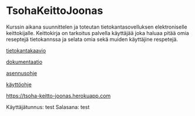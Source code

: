 # TsohaKeittoJoonas
Kurssin aikana suunnittelen ja toteutan tietokantasovelluksen elektroniselle keittokijalle. Keittokirja on tarkoitus palvella käyttäjää joka haluaa pitää omia reseptejä tietokannssa ja selata omia sekä muiden käyttäjine respetejä.

[tietokantakaavio](Dokumentaatio/Tietokantakaavio.md)

[dokumentaatio](Dokumentaatio/dokumentaatio.md)

[asennusohje](Dokumentaatio/asennusohje.md)

[käyttöohje](Dokumentaatio/käyttöohje.md)

https://tsoha-keitto-joonas.herokuapp.com

Käyttäjätunnus: test
Salasana: test
